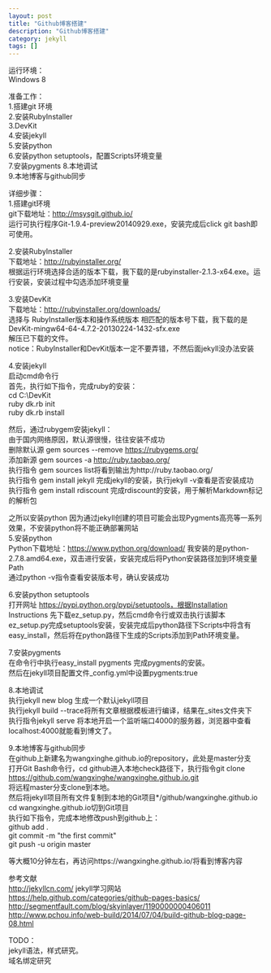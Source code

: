 ```yaml
---
layout: post
title: "Github博客搭建"
description: "Github博客搭建"
category: jekyll
tags: []
---
```



运行环境：			
    Windows 8	

准备工作：			
   1.搭建git 环境	   
   2.安装RubyInstaller		
   3.DevKit		
   4.安装jekyll		
   5.安装python		
   6.安装python setuptools，配置Scripts环境变量		
   7.安装pygments	
   8.本地调试	
   9.本地博客与github同步	

详细步骤：		
1.搭建git环境 	  	
git下载地址：http://msysgit.github.io/		
运行可执行程序Git-1.9.4-preview20140929.exe，安装完成后click git bash即可使用。		

2.安装RubyInstaller		
下载地址：http://rubyinstaller.org/		
根据运行环境选择合适的版本下载，我下载的是rubyinstaller-2.1.3-x64.exe。运行安装，安装过程中勾选添加环境变量		

3.安装DevKit	
下载地址：http://rubyinstaller.org/downloads/		
选择与  RubyInstaller版本和操作系统版本 相匹配的版本号下载，我下载的是DevKit-mingw64-64-4.7.2-20130224-1432-sfx.exe		
解压已下载的文件。		
notice：RubyInstaller和DevKit版本一定不要弄错，不然后面jekyll没办法安装		

4.安装jekyll		
启动cmd命令行		
首先，执行如下指令，完成ruby的安装：	
cd C:\DevKit		
ruby dk.rb init		
ruby dk.rb install		

然后，通过rubygem安装jekyll：		
由于国内网络原因，默认源很慢，往往安装不成功	
删除默认源 gem sources --remove https://rubygems.org/		
添加新源    gem sources -a http://ruby.taobao.org/		
执行指令    gem sources list将看到输出为http://ruby.taobao.org/		
执行指令    gem install jekyll  完成jekyll的安装，执行jekyll -v查看是否安装成功		
执行指令 gem install rdiscount 完成rdiscount的安装，用于解析Markdown标记的解析包	

之所以安装python 因为通过jekyll创建的项目可能会出现Pygments高亮等一系列效果，不安装python将不能正确部署网站		
5.安装python	
Python下载地址：https://www.python.org/download/	
我安装的是python-2.7.8.amd64.exe，双击进行安装，安装完成后将Python安装路径加到环境变量Path			
通过python -v指令查看安装版本号，确认安装成功			

6.安装python setuptools					
打开网址 https://pypi.python.org/pypi/setuptools，根据Installation Instructions 先下载ez_setup.py，然后cmd命令行或双击执行该脚本		
ez_setup.py完成setuptools安装，安装完成后python路径下Scripts中将含有easy_install，然后将在python路径下生成的Scripts添加到Path环境变量。		

7.安装pygments		
在命令行中执行easy_install pygments 完成pygments的安装。		
然后在jekyll项目配置文件_config.yml中设置pygments:true		

8.本地调试		
执行jekyll new blog 生成一个默认jekyll项目		
执行jekyll build --trace将所有文章根据模板进行编译，结果在_sites文件夹下		
执行指令jekyll serve 将本地开启一个监听端口4000的服务器，浏览器中查看localhost:4000就能看到博文了。			

9.本地博客与github同步		
在github上新建名为wangxinghe.github.io的repository，此处是master分支		
打开Git Bash命令行，cd github进入本地check路径下，执行指令git clone https://github.com/wangxinghe/wangxinghe.github.io.git		
将远程master分支clone到本地。		
然后将jekyll项目所有文件复制到本地的Git项目*/github/wangxinghe.github.io		
cd wangxinghe.github.io切到Git项目			
执行如下指令，完成本地修改push到github上：		
github add .		
git commit -m "the first commit"	
git push -u origin master		
 
等大概10分钟左右，再访问https://wangxinghe.github.io/将看到博客内容		

参考文献		
http://jekyllcn.com/ jekyll学习网站		
https://help.github.com/categories/github-pages-basics/		
http://segmentfault.com/blog/skyinlayer/1190000000406011		
http://www.pchou.info/web-build/2014/07/04/build-github-blog-page-08.html		

TODO：		
jekyll语法，样式研究。		
域名绑定研究		

